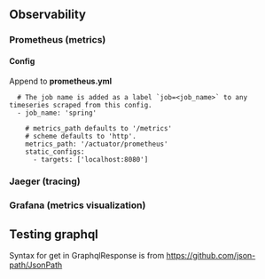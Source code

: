 ## Observability
### Prometheus (metrics)
#### Config
Append to **prometheus.yml**
```scrape_configs:
  # The job name is added as a label `job=<job_name>` to any timeseries scraped from this config.
  - job_name: 'spring'

    # metrics_path defaults to '/metrics'
    # scheme defaults to 'http'.
    metrics_path: '/actuator/prometheus'
    static_configs:
      - targets: ['localhost:8080']
```
### Jaeger (tracing)
### Grafana (metrics visualization)
## Testing graphql
Syntax for get in GraphqlResponse is from  https://github.com/json-path/JsonPath